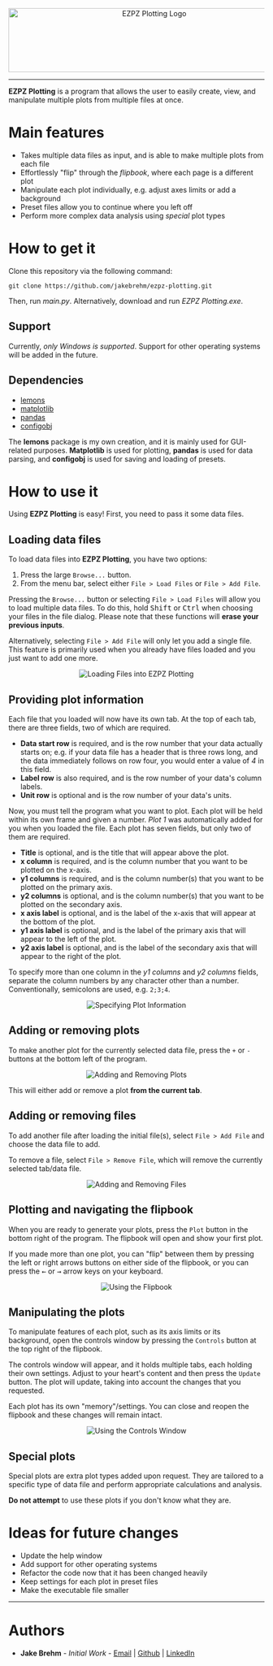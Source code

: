 <p align="center">
  <img src="https://github.com/jakebrehm/ezpz-plotting/blob/master/Assets/logo.png" width="558" height="126" alt="EZPZ Plotting Logo"/>
</p>

---

**EZPZ Plotting** is a program that allows the user to easily create, view, and manipulate multiple plots from multiple files at once.

# Main features

- Takes multiple data files as input, and is able to make multiple plots from each file
- Effortlessly "flip" through the *flipbook*, where each page is a different plot
- Manipulate each plot individually, e.g. adjust axes limits or add a background
- Preset files allow you to continue where you left off
- Perform more complex data analysis using *special* plot types

# How to get it

Clone this repository via the following command:

```
git clone https://github.com/jakebrehm/ezpz-plotting.git
```

Then, run *main.py*. Alternatively, download and run *EZPZ Plotting.exe*.

## Support

Currently, *only Windows is supported*. Support for other operating systems will be added in the future.

## Dependencies

- [lemons](https://github.com/jakebrehm/lemons)
- [matplotlib](https://github.com/matplotlib/matplotlib)
- [pandas](https://github.com/pandas-dev/pandas)
- [configobj](https://github.com/DiffSK/configobj)

The **lemons** package is my own creation, and it is mainly used for GUI-related purposes. **Matplotlib** is used for plotting, **pandas** is used for data parsing, and **configobj** is used for saving and loading of presets.

# How to use it

Using **EZPZ Plotting** is easy! First, you need to pass it some data files.

## Loading data files

To load data files into **EZPZ Plotting**, you have two options:
1. Press the large `Browse...` button.
2. From the menu bar, select either `File > Load Files` or `File > Add File`.

Pressing the `Browse...` button or selecting `File > Load Files` will allow you to load multiple data files. To do this, hold <kbd>Shift</kbd> or <kbd>Ctrl</kbd> when choosing your files in the file dialog. Please note that these functions will **erase your previous inputs**.

Alternatively, selecting `File > Add File` will only let you add a single file. This feature is primarily used when you already have files loaded and you just want to add one more.

<p align="center">
  <img src="https://raw.githubusercontent.com/jakebrehm/ezpz-plotting/master/img/loading_files.gif"
  alt="Loading Files into EZPZ Plotting"/>
</p>

## Providing plot information

Each file that you loaded will now have its own tab. At the top of each tab, there are three fields, two of which are required.

- **Data start row** is required, and is the row number that your data actually starts on; e.g. if your data file has a header that is three rows long, and the data immediately follows on row four, you would enter a value of *4* in this field.
- **Label row** is also required, and is the row number of your data's column labels.
- **Unit row** is optional and is the row number of your data's units.

Now, you must tell the program what you want to plot. Each plot will be held within its own frame and given a number. *Plot 1* was automatically added for you when you loaded the file. Each plot has seven fields, but only two of them are required.

- **Title** is optional, and is the title that will appear above the plot.
- **x column** is required, and is the column number that you want to be plotted on the x-axis.
- **y1 columns** is required, and is the column number(s) that you want to be plotted on the primary axis.
- **y2 columns** is optional, and is the column number(s) that you want to be plotted on the secondary axis.
- **x axis label** is optional, and is the label of the x-axis that will appear at the bottom of the plot.
- **y1 axis label** is optional, and is the label of the primary axis that will appear to the left of the plot.
- **y2 axis label** is optional, and is the label of the secondary axis that will appear to the right of the plot.

To specify more than one column in the *y1 columns* and *y2 columns* fields, separate the column numbers by any character other than a number. Conventionally, semicolons are used, e.g. `2;3;4`.

<p align="center">
  <img src="https://raw.githubusercontent.com/jakebrehm/ezpz-plotting/master/img/plot_information.gif"
  alt="Specifying Plot Information"/>
</p>

## Adding or removing plots

To make another plot for the currently selected data file, press the `+` or `-` buttons at the bottom left of the program.

<p align="center">
  <img src="https://raw.githubusercontent.com/jakebrehm/ezpz-plotting/master/img/adding_removing_plots.gif"
  alt="Adding and Removing Plots"/>
</p>

This will either add or remove a plot **from the current tab**.

## Adding or removing files

To add another file after loading the initial file(s), select `File > Add File` and choose the data file to add.

To remove a file, select `File > Remove File`, which will remove the currently selected tab/data file.

<p align="center">
  <img src="https://raw.githubusercontent.com/jakebrehm/ezpz-plotting/master/img/adding_removing_files.gif"
  alt="Adding and Removing Files"/>
</p>

## Plotting and navigating the flipbook

When you are ready to generate your plots, press the `Plot` button in the bottom right of the program. The flipbook will open and show your first plot.

If you made more than one plot, you can "flip" between them by pressing the left or right arrows buttons on either side of the flipbook, or you can press the <kbd>←</kbd> or <kbd>→</kbd> arrow keys on your keyboard.

<p align="center">
  <img src="https://raw.githubusercontent.com/jakebrehm/ezpz-plotting/master/img/using_the_flipbook.gif"
  alt="Using the Flipbook"/>
</p>

## Manipulating the plots

To manipulate features of each plot, such as its axis limits or its background, open the controls window by pressing the `Controls` button at the top right of the flipbook.

The controls window will appear, and it holds multiple tabs, each holding their own settings. Adjust to your heart's content and then press the `Update` button. The plot will update, taking into account the changes that you requested.

Each plot has its own "memory"/settings. You can close and reopen the flipbook and these changes will remain intact.

<p align="center">
  <img src="https://raw.githubusercontent.com/jakebrehm/ezpz-plotting/master/img/controls_window.gif"
  alt="Using the Controls Window"/>
</p>

## Special plots

Special plots are extra plot types added upon request. They are tailored to a specific type of data file and perform appropriate calculations and analysis.

**Do not attempt** to use these plots if you don't know what they are.

# Ideas for future changes
- Update the help window
- Add support for other operating systems
- Refactor the code now that it has been changed heavily
- Keep settings for each plot in preset files
- Make the executable file smaller

---

# Authors
- **Jake Brehm** - *Initial Work* - [Email](mailto:mail@jakebrehm.com) | [Github](http://github.com/jakebrehm) | [LinkedIn](http://linkedin.com/in/jacobbrehm)